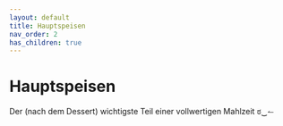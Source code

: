 ```yaml
---
layout: default
title: Hauptspeisen
nav_order: 2
has_children: true
---
```

<h1>Hauptspeisen</h1>
<p>Der (nach dem Dessert) wichtigste Teil einer vollwertigen Mahlzeit ಠ‿↼</p>
